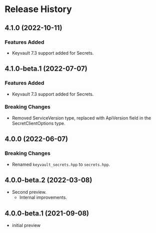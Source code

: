 # Release History

## 4.1.0 (2022-10-11)

### Features Added

- Keyvault 7.3 support added for Secrets.

## 4.1.0-beta.1 (2022-07-07)

### Features Added

- Keyvault 7.3 support added for Secrets.

### Breaking Changes

- Removed ServiceVersion type, replaced with ApiVersion field in the SecretClientOptions type.

## 4.0.0 (2022-06-07)

### Breaking Changes

- Renamed `keyvault_secrets.hpp` to `secrets.hpp`.

## 4.0.0-beta.2 (2022-03-08)

- Second preview.
  - Internal improvements. 

## 4.0.0-beta.1 (2021-09-08)

- initial preview

